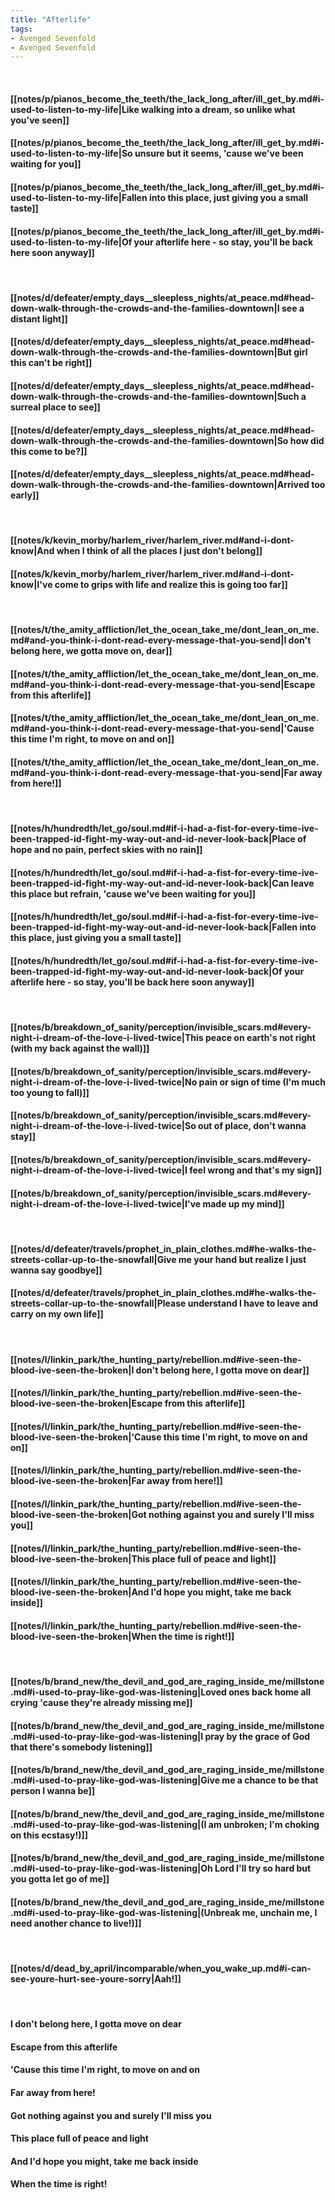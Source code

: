 ```yaml
---
title: "Afterlife"
tags:
- Avenged Sevenfold
- Avenged Sevenfold
---
```

&nbsp;
#### [[notes/p/pianos_become_the_teeth/the_lack_long_after/ill_get_by.md#i-used-to-listen-to-my-life|Like walking into a dream, so unlike what you've seen]]
#### [[notes/p/pianos_become_the_teeth/the_lack_long_after/ill_get_by.md#i-used-to-listen-to-my-life|So unsure but it seems, 'cause we've been waiting for you]]
#### [[notes/p/pianos_become_the_teeth/the_lack_long_after/ill_get_by.md#i-used-to-listen-to-my-life|Fallen into this place, just giving you a small taste]]
#### [[notes/p/pianos_become_the_teeth/the_lack_long_after/ill_get_by.md#i-used-to-listen-to-my-life|Of your afterlife here - so stay, you'll be back here soon anyway]]
&nbsp;
#### [[notes/d/defeater/empty_days__sleepless_nights/at_peace.md#head-down-walk-through-the-crowds-and-the-families-downtown|I see a distant light]]
#### [[notes/d/defeater/empty_days__sleepless_nights/at_peace.md#head-down-walk-through-the-crowds-and-the-families-downtown|But girl this can't be right]]
#### [[notes/d/defeater/empty_days__sleepless_nights/at_peace.md#head-down-walk-through-the-crowds-and-the-families-downtown|Such a surreal place to see]]
#### [[notes/d/defeater/empty_days__sleepless_nights/at_peace.md#head-down-walk-through-the-crowds-and-the-families-downtown|So how did this come to be?]]
#### [[notes/d/defeater/empty_days__sleepless_nights/at_peace.md#head-down-walk-through-the-crowds-and-the-families-downtown|Arrived too early]]
&nbsp;
#### [[notes/k/kevin_morby/harlem_river/harlem_river.md#and-i-dont-know|And when I think of all the places I just don't belong]]
#### [[notes/k/kevin_morby/harlem_river/harlem_river.md#and-i-dont-know|I've come to grips with life and realize this is going too far]]
&nbsp;
#### [[notes/t/the_amity_affliction/let_the_ocean_take_me/dont_lean_on_me.md#and-you-think-i-dont-read-every-message-that-you-send|I don't belong here, we gotta move on, dear]]
#### [[notes/t/the_amity_affliction/let_the_ocean_take_me/dont_lean_on_me.md#and-you-think-i-dont-read-every-message-that-you-send|Escape from this afterlife]]
#### [[notes/t/the_amity_affliction/let_the_ocean_take_me/dont_lean_on_me.md#and-you-think-i-dont-read-every-message-that-you-send|'Cause this time I'm right, to move on and on]]
#### [[notes/t/the_amity_affliction/let_the_ocean_take_me/dont_lean_on_me.md#and-you-think-i-dont-read-every-message-that-you-send|Far away from here!]]
&nbsp;
#### [[notes/h/hundredth/let_go/soul.md#if-i-had-a-fist-for-every-time-ive-been-trapped-id-fight-my-way-out-and-id-never-look-back|Place of hope and no pain, perfect skies with no rain]]
#### [[notes/h/hundredth/let_go/soul.md#if-i-had-a-fist-for-every-time-ive-been-trapped-id-fight-my-way-out-and-id-never-look-back|Can leave this place but refrain, 'cause we've been waiting for you]]
#### [[notes/h/hundredth/let_go/soul.md#if-i-had-a-fist-for-every-time-ive-been-trapped-id-fight-my-way-out-and-id-never-look-back|Fallen into this place, just giving you a small taste]]
#### [[notes/h/hundredth/let_go/soul.md#if-i-had-a-fist-for-every-time-ive-been-trapped-id-fight-my-way-out-and-id-never-look-back|Of your afterlife here - so stay, you'll be back here soon anyway]]
&nbsp;
#### [[notes/b/breakdown_of_sanity/perception/invisible_scars.md#every-night-i-dream-of-the-love-i-lived-twice|This peace on earth's not right (with my back against the wall)]]
#### [[notes/b/breakdown_of_sanity/perception/invisible_scars.md#every-night-i-dream-of-the-love-i-lived-twice|No pain or sign of time  (I'm much too young to fall)]]
#### [[notes/b/breakdown_of_sanity/perception/invisible_scars.md#every-night-i-dream-of-the-love-i-lived-twice|So out of place, don't wanna stay]]
#### [[notes/b/breakdown_of_sanity/perception/invisible_scars.md#every-night-i-dream-of-the-love-i-lived-twice|I feel wrong and that's my sign]]
#### [[notes/b/breakdown_of_sanity/perception/invisible_scars.md#every-night-i-dream-of-the-love-i-lived-twice|I've made up my mind]]
&nbsp;
#### [[notes/d/defeater/travels/prophet_in_plain_clothes.md#he-walks-the-streets-collar-up-to-the-snowfall|Give me your hand but realize I just wanna say goodbye]]
#### [[notes/d/defeater/travels/prophet_in_plain_clothes.md#he-walks-the-streets-collar-up-to-the-snowfall|Please understand I have to leave and carry on my own life]]
&nbsp;
#### [[notes/l/linkin_park/the_hunting_party/rebellion.md#ive-seen-the-blood-ive-seen-the-broken|I don't belong here, I gotta move on dear]]
#### [[notes/l/linkin_park/the_hunting_party/rebellion.md#ive-seen-the-blood-ive-seen-the-broken|Escape from this afterlife]]
#### [[notes/l/linkin_park/the_hunting_party/rebellion.md#ive-seen-the-blood-ive-seen-the-broken|'Cause this time I'm right, to move on and on]]
#### [[notes/l/linkin_park/the_hunting_party/rebellion.md#ive-seen-the-blood-ive-seen-the-broken|Far away from here!]]
#### [[notes/l/linkin_park/the_hunting_party/rebellion.md#ive-seen-the-blood-ive-seen-the-broken|Got nothing against you and surely I'll miss you]]
#### [[notes/l/linkin_park/the_hunting_party/rebellion.md#ive-seen-the-blood-ive-seen-the-broken|This place full of peace and light]]
#### [[notes/l/linkin_park/the_hunting_party/rebellion.md#ive-seen-the-blood-ive-seen-the-broken|And I'd hope you might, take me back inside]]
#### [[notes/l/linkin_park/the_hunting_party/rebellion.md#ive-seen-the-blood-ive-seen-the-broken|When the time is right!]]
&nbsp;
#### [[notes/b/brand_new/the_devil_and_god_are_raging_inside_me/millstone.md#i-used-to-pray-like-god-was-listening|Loved ones back home all crying 'cause they're already missing me]]
#### [[notes/b/brand_new/the_devil_and_god_are_raging_inside_me/millstone.md#i-used-to-pray-like-god-was-listening|I pray by the grace of God that there's somebody listening]]
#### [[notes/b/brand_new/the_devil_and_god_are_raging_inside_me/millstone.md#i-used-to-pray-like-god-was-listening|Give me a chance to be that person I wanna be]]
#### [[notes/b/brand_new/the_devil_and_god_are_raging_inside_me/millstone.md#i-used-to-pray-like-god-was-listening|(I am unbroken; I'm choking on this ecstasy!)]]
#### [[notes/b/brand_new/the_devil_and_god_are_raging_inside_me/millstone.md#i-used-to-pray-like-god-was-listening|Oh Lord I'll try so hard but you gotta let go of me]]
#### [[notes/b/brand_new/the_devil_and_god_are_raging_inside_me/millstone.md#i-used-to-pray-like-god-was-listening|(Unbreak me, unchain me, I need another chance to live!)]]
&nbsp;
#### [[notes/d/dead_by_april/incomparable/when_you_wake_up.md#i-can-see-youre-hurt-see-youre-sorry|Aah!]]
&nbsp;
#### I don't belong here, I gotta move on dear
#### Escape from this afterlife
#### 'Cause this time I'm right, to move on and on
#### Far away from here!
#### Got nothing against you and surely I'll miss you
#### This place full of peace and light
#### And I'd hope you might, take me back inside
#### When the time is right!
